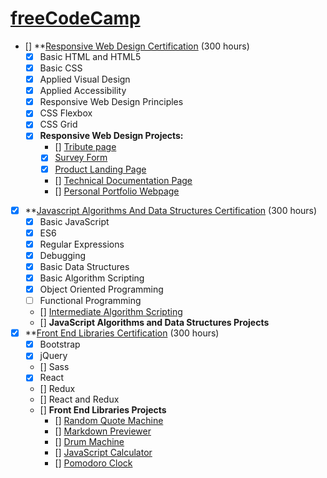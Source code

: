 # [freeCodeCamp](https://www.freecodecamp.org/)
- [] **[Responsive Web Design Certification]() (300 hours)
    - [x] Basic HTML and HTML5 
    - [X] Basic CSS
    - [x] Applied Visual Design
    - [x] Applied Accessibility
    - [x] Responsive Web Design Principles
    - [x] CSS Flexbox
    - [x] CSS Grid
    - [x] **Responsive Web Design Projects:**
      - [] [Tribute page]()
      - [x] [Survey Form](https://gizmo01.github.io/Build-a-Survey-Form/)
      - [x] [Product Landing Page](https://gizmo01.github.io/Build-a-Product-Landing-Page/)
      - [] [Technical Documentation Page]()
      - [] [Personal Portfolio Webpage]()
- [x] **[Javascript Algorithms And Data Structures Certification]() (300 hours)
    - [x] Basic JavaScript
    - [x] ES6
    - [x] Regular Expressions
    - [x] Debugging
    - [x] Basic Data Structures
    - [x] Basic Algorithm Scripting
    - [x] Object Oriented Programming
    - [ ] Functional Programming
    - [] [Intermediate Algorithm Scripting](https://github.com/gizmo01/freeCodeCamp/tree/master/Intermediate-Algorithm-Scripting)
    - [] **JavaScript Algorithms and Data Structures Projects**
- [x] **[Front End Libraries Certification]() (300 hours)
    - [x] Bootstrap
    - [x] jQuery
    - [] Sass
    - [x] React
    - [] Redux
    - [] React and Redux
    - [] **Front End Libraries Projects**
      - [] [Random Quote Machine]()
      - [] [Markdown Previewer]()
      - [] [Drum Machine]()
      - [] [JavaScript Calculator]()
      - [] [Pomodoro Clock]()
